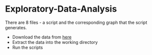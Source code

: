 # Exploratory-Data-Analysis
There are 8 files - a script and the corresponding graph that the script generates.

* Download the data from [here](https://d396qusza40orc.cloudfront.net/exdata%2Fdata%2Fhousehold_power_consumption.zip)
* Extract the data into the working directory
* Run the scripts
